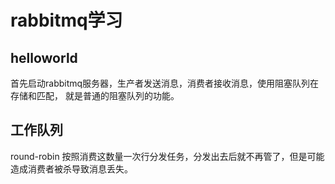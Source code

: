 # rabbitmq学习
## helloworld
首先启动rabbitmq服务器，生产者发送消息，消费者接收消息，使用阻塞队列在存储和匹配，
就是普通的阻塞队列的功能。

## 工作队列
round-robin 按照消费这数量一次行分发任务，分发出去后就不再管了，但是可能造成消费者被杀导致消息丢失。